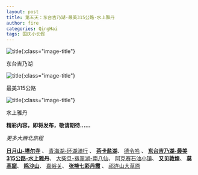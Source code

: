 ```yaml
---
layout: post
title: 第五天：东台吉乃湖-最美315公路-水上雅丹
author: fire
categories: QingHai 
tags: 国庆小长假
---
```


![title](https://image.sideproject.cn/travel/xibei/dongtai-title.jpg){:class="image-title"}

东台吉乃湖

![title](https://image.sideproject.cn/travel/xibei/315-title.jpg){:class="image-title"}

最美315公路

![title](https://image.sideproject.cn/travel/xibei/shuishang-title.jpg){:class="image-title"}

水上雅丹

**精彩内容，即将发布，敬请期待……**

*更多大西北旅程*

[**日月山-塔尔寺**](/qinghai/ri-yue-shan.html) 、
[青海湖-环湖骑行](/qinghai/qing-hai-lake.html) 、
[**茶卡盐湖**](/qinghai/cha-ka-salt-lake.html)、
[德令哈](/qinghai/de-ling-ha.html) 、
[**东台吉乃湖-最美315公路-水上雅丹**](/qinghai/dong-tai-ji-nai-hu.html)、
[大柴旦-翡翠湖-南八仙](/qinghai/da-chai-dan.html)、
[阿克赛石油小镇](/gansu/shi-you-xiao-zhen.html)、
[**又见敦煌**](/gansu/you-jian-dun-huang.html)、
[**莫高窟**](/gansu/mo-gao-ku.html)、
[**鸣沙山**](/gansu/ming-sha-shan.html)、
[嘉峪关](/gansu/jia-yu-guan.html)、
[**张掖七彩丹霞**](/gansu/qi-cai-dan-xia.html) 、
[祁连山大草原](/gansu/qi-lian-shan.html)